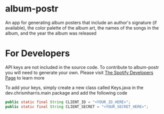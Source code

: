 # album-postr
An app for generating album posters that include an author's signature (if available), the color palette of the album art, the names of the songs in the album, and the year the album was released

# For Developers
API keys are not included in the source code. To contribute to album-postr you will need to generate your own. Please visit [The Spotify Developers Page](https://developer.spotify.com/) to learn more

To add your keys, simply create a new class called Keys.java in the dev.chrismharris.main package and add the following code
```java
public static final String CLIENT_ID = "<YOUR_ID_HERE>";
public static final String CLIENT_SECRET = "<YOUR_SECRET_HERE>";
```